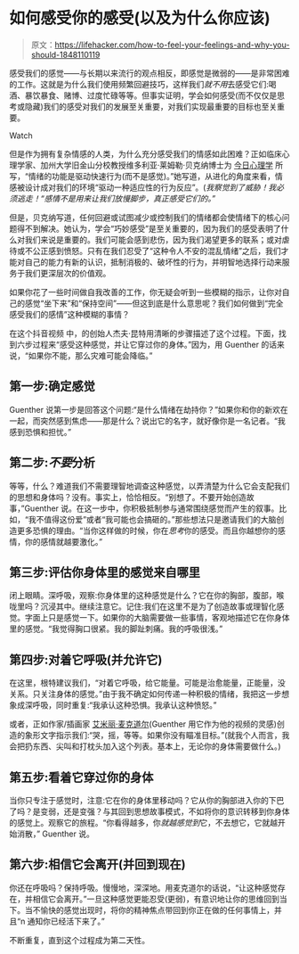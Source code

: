 # 如何感受你的感受(以及为什么你应该)

> 原文：<https://lifehacker.com/how-to-feel-your-feelings-and-why-you-should-1848110119>

感受我们的感觉——与长期以来流行的观点相反，即感觉是微弱的——是非常困难的工作。这就是为什么我们使用频繁回避技巧，这样我们*就不用*去感受它们:喝酒、暴饮暴食、赌博、过度忙碌等等。但事实证明，学会如何感受(而不仅仅是思考或隐藏)我们的感受对我们的发展至关重要，对我们实现最重要的目标也至关重要。

Watch

但是作为拥有复杂情感的人类，为什么充分感受我们的情感如此困难？正如临床心理学家、加州大学旧金山分校教授维多利亚·莱姆勒·贝克纳博士为 [今日心理学](https://www.psychologytoday.com/us/blog/harnessing-principles-change/202010/the-key-skill-we-rarely-learn-how-feel-your-feelings) 所写，“情绪的功能是驱动快速行为(而不是感觉)。”她写道，从进化的角度来看，情感被设计成对我们的环境“驱动一种适应性的行为反应”。(*我察觉到了威胁！我必须逃走！“感情不是用来让我们放慢脚步，真正感受它们的。”*

但是，贝克纳写道，任何回避或试图减少或控制我们的情绪都会使情绪下的核心问题得不到解决。她认为，学会“巧妙感受”是至关重要的，因为我们的感受表明了什么对我们来说是重要的。我们可能会感到悲伤，因为我们渴望更多的联系；或对虐待或不公正感到愤怒。只有在我们忍受了“这种令人不安的混乱情绪”之后，我们才能对自己的能力有新的认识，抵制消极的、破坏性的行为，并明智地选择行动来服务于我们更深层次的价值观。

如果你花了一些时间做自我改善的工作，你无疑会听到一些模糊的指示，让你对自己的感觉“坐下来”和“保持空间”——但这到底是什么意思呢？我们如何做到“完全感受我们的感情”这种模糊的事情？

在这个抖音视频 中，的创始人杰夫·昆特用清晰的步骤描述了这个过程。下面，找到六步过程来“感受这种感觉，并让它穿过你的身体。”因为，用 Guenther 的话来说，“如果你不能，那么灾难可能会降临。”

## 第一步:确定感觉

Guenther 说第一步是回答这个问题:“是什么情绪在劫持你？”如果你和你的新欢在一起，而突然感到焦虑——那是什么？说出它的名字，就好像你是一名记者。“我感到恐惧和担忧。”

## 第二步:*不要*分析

等等，什么？难道我们不需要理智地调查这种感觉，以弄清楚为什么它会支配我们的思想和身体吗？没有。事实上，恰恰相反。“别想了。不要开始创造故事，”Guenther 说。在这一步中，你积极抵制参与通常围绕感觉而产生的叙事。比如，“我不值得这份爱”或者“我可能也会搞砸的。”那些想法只是邀请我们的大脑创造更多恐惧的理由。“当你这样做的时候，你在*思考*你的感受。而且你越想你的感情，你的感情就越要激化。”

## 第三步:评估你身体里的感觉来自哪里

闭上眼睛。深呼吸，观察:你身体里的这种感觉是什么？它在你的胸部，腹部，喉咙里吗？沉浸其中。继续注意它。记住:我们在这里不是为了创造故事或理智化感觉。字面上只是感觉一下。如果你的大脑需要做一些事情，客观地描述它在你身体里的感觉。“我觉得胸口很紧。我的脚趾刺痛。我的呼吸很浅。”

## 第四步:对着它呼吸(并允许它)

在这里，根特建议我们，“对着它呼吸，给它能量。可能是治愈能量，正能量，没关系。只关注身体的感觉。”由于我不确定如何传递一种积极的情绪，我把这一步想象成深呼吸，同时重复:“我承认这种恐惧。我承认这种愤怒。”

或者，正如作家/插画家 [艾米丽·麦克道尔](https://emandfriends.com/pages/meet-emily)(Guenther 用它作为他的视频的灵感)创造的象形文字指示我们:“哭，摇，等等。如果你没有瞄准目标。”(就我个人而言，我会把扔东西、尖叫和打枕头加入这个列表。基本上，无论你的身体需要做什么。)

## 第五步:看着它穿过你的身体

当你只专注于感觉时，注意:它在你的身体里移动吗？它从你的胸部进入你的下巴了吗？是变弱，还是变强？与其回到思想故事模式，不如将你的意识转移到你身体的感觉上。观察它的旅程。“你看得越多，你*就越感觉到*它，不去想它，它就越开始消散，” Guenther 说。

## 第六步:相信它会离开(并回到现在)

你还在呼吸吗？保持呼吸。慢慢地，深深地。用麦克道尔的话说，“让这种感觉存在，并相信它会离开。”一旦这种感觉更能忍受(更弱)，有意识地让你的思维回到当下。当不愉快的感觉出现时，将你的精神焦点带回到你正在做的任何事情上，并且“n 通知你已经活下来了。”

不断重复，直到这个过程成为第二天性。